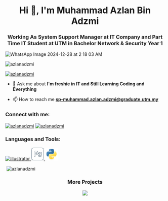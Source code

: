 <h1 align="center">Hi 👋, I'm Muhammad Azlan Bin Adzmi</h1>
<h3 align="center">Working As System Support Manager at IT Company and Part Time IT Student at UTM in Bachelor Network & Security Year 1</h3>

![WhatsApp Image 2024-12-28 at 2 18 03 AM](https://github.com/user-attachments/assets/7a852686-f13a-411a-a851-e9489895d77a)


<p align="left"> <img src="https://komarev.com/ghpvc/?username=azlanadzmi&label=Profile%20views&color=0e75b6&style=flat" alt="azlanadzmi" /> </p>

<p align="left"> <a href="https://github.com/ryo-ma/github-profile-trophy"><img src="https://github-profile-trophy.vercel.app/?username=azlanadzmi" alt="azlanadzmi" /></a> </p>

- 💬 Ask me about **I'm freshie in IT and Still Learning Coding and Everything**

- 📫 How to reach me **sp-muhammad.azlan.adzmi@graduate.utm.my**

<h3 align="left">Connect with me:</h3>
<p align="left">
<a href="https://fb.com/azlanadzmi" target="blank"><img align="center" src="https://raw.githubusercontent.com/rahuldkjain/github-profile-readme-generator/master/src/images/icons/Social/facebook.svg" alt="azlanadzmi" height="30" width="40" /></a>
<a href="https://instagram.com/azlanadzmi" target="blank"><img align="center" src="https://raw.githubusercontent.com/rahuldkjain/github-profile-readme-generator/master/src/images/icons/Social/instagram.svg" alt="azlanadzmi" height="30" width="40" /></a>
</p>

<h3 align="left">Languages and Tools:</h3>
<p align="left"> <a href="https://www.adobe.com/in/products/illustrator.html" target="_blank" rel="noreferrer"> <img src="https://www.vectorlogo.zone/logos/adobe_illustrator/adobe_illustrator-icon.svg" alt="illustrator" width="40" height="40"/> </a> <a href="https://www.photoshop.com/en" target="_blank" rel="noreferrer"> <img src="https://raw.githubusercontent.com/devicons/devicon/master/icons/photoshop/photoshop-line.svg" alt="photoshop" width="40" height="40"/> </a> <a href="https://www.python.org" target="_blank" rel="noreferrer"> <img src="https://raw.githubusercontent.com/devicons/devicon/master/icons/python/python-original.svg" alt="python" width="40" height="40"/> </a> </p>

<p>&nbsp;<img align="center" src="https://github-readme-stats.vercel.app/api?username=azlanadzmi&show_icons=true&locale=en" alt="azlanadzmi" /></p>

<!-- More Projects Button -->

<div align="center">
  <h3>More Projects</h3>
  <a href="https://github.com/ChanMeng666?tab=repositories" target="_blank">
    <img src="https://img.shields.io/badge/View%20More-My%20Repositories-blue?style=for-the-badge&logo=github"/>
  </a>
</div>
